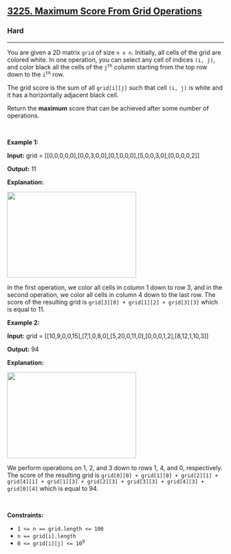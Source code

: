 <h2><a href="https://leetcode.com/problems/maximum-score-from-grid-operations/">3225. Maximum Score From Grid Operations</a></h2><h3>Hard</h3><hr><div><p>You are given a 2D matrix <code>grid</code> of size <code>n x n</code>. Initially, all cells of the grid are colored white. In one operation, you can select any cell of indices <code>(i, j)</code>, and color black all the cells of the <code>j<sup>th</sup></code> column starting from the top row down to the <code>i<sup>th</sup></code> row.</p>

<p>The grid score is the sum of all <code>grid[i][j]</code> such that cell <code>(i, j)</code> is white and it has a horizontally adjacent black cell.</p>

<p>Return the <strong>maximum</strong> score that can be achieved after some number of operations.</p>

<p>&nbsp;</p>
<p><strong class="example">Example 1:</strong></p>

<div class="example-block">
<p><strong>Input:</strong> <span class="example-io">grid = [[0,0,0,0,0],[0,0,3,0,0],[0,1,0,0,0],[5,0,0,3,0],[0,0,0,0,2]]</span></p>

<p><strong>Output:</strong> <span class="example-io">11</span></p>

<p><strong>Explanation:</strong></p>
<img alt="" src="https://assets.leetcode.com/uploads/2024/05/11/one.png" style="width: 300px; height: 200px;">
<p>In the first operation, we color all cells in column 1 down to row 3, and in the second operation, we color all cells in column 4 down to the last row. The score of the resulting grid is <code>grid[3][0] + grid[1][2] + grid[3][3]</code> which is equal to 11.</p>
</div>

<p><strong class="example">Example 2:</strong></p>

<div class="example-block">
<p><strong>Input:</strong> <span class="example-io">grid = [[10,9,0,0,15],[7,1,0,8,0],[5,20,0,11,0],[0,0,0,1,2],[8,12,1,10,3]]</span></p>

<p><strong>Output:</strong> <span class="example-io">94</span></p>

<p><strong>Explanation:</strong></p>
<img alt="" src="https://assets.leetcode.com/uploads/2024/05/11/two-1.png" style="width: 300px; height: 200px;">
<p>We perform operations on 1, 2, and 3 down to rows 1, 4, and 0, respectively. The score of the resulting grid is <code>grid[0][0] + grid[1][0] + grid[2][1] + grid[4][1] + grid[1][3] + grid[2][3] + grid[3][3] + grid[4][3] + grid[0][4]</code> which is equal to 94.</p>
</div>

<p>&nbsp;</p>
<p><strong>Constraints:</strong></p>

<ul>
	<li><code>1 &lt;=&nbsp;n == grid.length &lt;= 100</code></li>
	<li><code>n == grid[i].length</code></li>
	<li><code>0 &lt;= grid[i][j] &lt;= 10<sup>9</sup></code></li>
</ul>
</div>